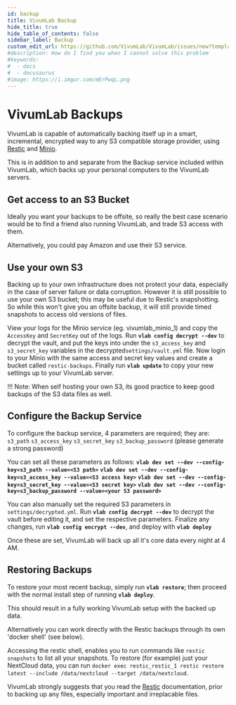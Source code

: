 ```yaml
---
id: backup
title: VivumLab Backup
hide_title: true
hide_table_of_contents: false
sidebar_label: Backup
custom_edit_url: https://github.com/VivumLab/VivumLab/issues/new?template=documentation.md
#description: How do I find you when I cannot solve this problem
#keywords:
#  - docs
#  - docusaurus
#image: https://i.imgur.com/mErPwqL.png
---
```


# VivumLab Backups

VivumLab is capable of automatically backing itself up in a smart, incremental, encrypted way to any S3 compatible storage provider, using [Restic](https://restic.net/) and [Minio](https://minio.io/).

This is in addition to and separate from the Backup service included within VivumLab, which backs up your personal computers to the VivumLab servers.

## Get access to an S3 Bucket

Ideally you want your backups to be offsite, so really the best case scenario would be to find a friend also running VivumLab, and trade S3 access with them.

Alternatively, you could pay Amazon and use their S3 service.

## Use your own S3

Backing up to your own infrastructure does not protect your data, especially in the case of server failure or data corruption. However it is still possible to use your own S3 bucket; this may be useful due to Restic's snapshotting. So while this won't give you an offsite backup, it will still provide timed snapshots to access old versions of files.

View your logs for the Minio service (eg. vivumlab_minio_1) and copy the `AccessKey` and `SecretKey` out of the logs.
Run **`vlab config decrypt --dev`** to decrypt the vault, and put the keys into under the `s3_access_key` and `s3_secret_key` variables in the decrypted`settings/vault.yml` file.
Now login to your Minio with the same access and secret key values and create a bucket called `restic-backups`.
Finally run **`vlab update`** to copy your new settings up to your VivumLab server.

!!! Note: When self hosting your own S3, its good practice to keep good backups of the S3 data files as well.

## Configure the Backup Service

To configure the backup service, 4 parameters are required; they are:
`s3_path`
`s3_access_key`
`s3_secret_key`
`s3_backup_password` (please generate a strong password)

You can set all these parameters as follows:
**`vlab dev set --dev --config-key=s3_path --value=<S3 path>`**
**`vlab dev set --dev --config-key=s3_access_key --value=<S3 access key>`**
**`vlab dev set --dev --config-key=s3_secret_key --value=<S3 secret key>`**
**`vlab dev set --dev --config-key=s3_backup_password --value=<your S3 password>`**

You can also manually set the required S3 parameters in `settings/decrypted.yml`.
Run **`vlab config decrypt --dev`** to decrypt the vault before editing it, and set the respective parameters. Finalize any changes, run **`vlab config encrypt --dev`**, and deploy with **`vlab deploy`**

Once these are set, VivumLab will back up all it's core data every night at 4 AM.

## Restoring Backups

To restore your most recent backup, simply run **`vlab restore`**; then proceed with the normal install step of running **`vlab deploy`**.

This should result in a fully working VivumLab setup with the backed up data.

Alternatively you can work directly with the Restic backups through its own 'docker shell' (see below).

Accessing the restic shell, enables you to run commands like `restic snapshots` to list all your snapshots.
To restore (for example) just your NextCloud data, you can run `docker exec restic_restic_1 restic restore latest --include /data/nextcloud --target /data/nextcloud`.

VivumLab strongly suggests that you read the [Restic](https://restic.readthedocs.io/en/latest/) documentation, prior to backing up any files, especially important and irreplacable files.
